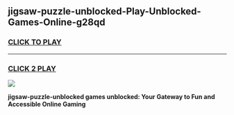 
## jigsaw-puzzle-unblocked-Play-Unblocked-Games-Online-g28qd
<h3>
<a href="https://premium76.site?title=jigsaw-puzzle-unblocked&ref=25A">CLICK TO PLAY</a></h3>
<hr>

<h3>
<a href="https://premium76.site?title=jigsaw-puzzle-unblocked&ref=25A">CLICK 2 PLAY</a>
  
</h3>

<a href="https://premium76.site?title=jigsaw-puzzle-unblocked&ref=25A"><img src="https://clearcache.store/games.png"></a>


**jigsaw-puzzle-unblocked games unblocked: Your Gateway to Fun and Accessible Online Gaming**
